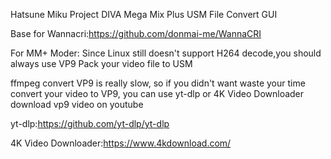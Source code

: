Hatsune Miku Project DIVA Mega Mix Plus USM File Convert GUI

Base for Wannacri:https://github.com/donmai-me/WannaCRI

For MM+ Moder:
Since Linux still doesn't support H264 decode,you should always use VP9 Pack your video file to USM

ffmpeg convert VP9 is really slow, so if you didn't want waste your time convert your video to VP9, you can use yt-dlp or 4K Video Downloader download vp9 video on youtube

yt-dlp:https://github.com/yt-dlp/yt-dlp

4K Video Downloader:https://www.4kdownload.com/
